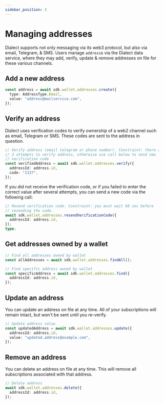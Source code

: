 ```yaml
---
sidebar_position: 3
---
```


# Managing addresses

Dialect supports not only messaging via its web3 protocol, but also via email, Telegram, & SMS. Users manage `address`s via the Dialect data service, where they may add, verify, update & remove addresses on file for these various channels.

## Add a new address

```typescript
const address = await sdk.wallet.addresses.create({
  type: AddressType.Email,
  value: "address@mailservice.com",
});
```

## Verify an address

Dialect uses verification codes to verify ownership of a web2 channel such as email, Telegram or SMS. These codes are sent to the address in question.

```typescript
// Verify address (email telegram or phone number). Constraint: there are
// 3 attempts to verify address, otherwise use call below to send new
// verification code
const verifiedAddress = await sdk.wallet.addresses.verify({
  addressId: address.id,
  code: "1337",
});
```

If you did not receive the verification code, or if you failed to enter the correct value after several attempts, you can send a new code via the following call:

```typescript
// Resend verification code. Constraint: you must wait 60 sec before
// resending the code.
await sdk.wallet.addresses.resendVerificationCode({
  addressId: address.id,
});
type;
```

## Get addresses owned by a wallet

```typescript
// Find all addresses owned by wallet
const allAddresses = await sdk.wallet.addresses.findAll();

// Find specific address owned by wallet
const specificAddress = await sdk.wallet.addresses.find({
  addressId: address.id,
});
```

## Update an address

You can update an address on file at any time. All of your subscriptions will remain intact, but won't be sent until you re-verify.

```typescript
// Update address value
const updatedAddress = await sdk.wallet.addresses.update({
  addressId: address.id,
  value: "updated.address@example.com",
});
```

## Remove an address

You can delete an address on file at any time. This will remove all subscriptions associated with that address.

```typescript
// Delete address
await sdk.wallet.addresses.delete({
  addressId: address.id,
});
```
